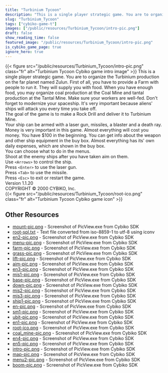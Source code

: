 ```yaml
---
title: "Turbinium Tycoon"
description: "This is a single player strategic game. You are to organize the Turbinium production on the far planet named Zulun. First of all, you have to provide a Farm with people to run it. They will supply you with food. When you have enough food, you may organize coal production at the C..."
slug: "Turbinium_Tycoon"
tags: ["cybiko-game-t"]
images: ["/public/resources/Turbinium_Tycoon/intro-pic.png"]
draft: false
show_reading_time: false
featured_image: "/public/resources/Turbinium_Tycoon/intro-pic.png"
is_cybiko_game_page: true
ignore_hero: true
---
```

{{< figure src="/public/resources/Turbinium_Tycoon/intro-pic.png" class="fr" alt="Turbinium Tycoon Cybiko game intro image" >}}
This is a single player strategic game. You are to organize the Turbinium production on the far planet named Zulun. First of all, you have to provide a Farm with people to run it. They will supply you with food. When you have enough food, you may organize coal production at the Coal Mine and tantal production at the Tantal Mine. Make sure your workers are well-fed. Don't forget to modernize your spaceship. It's very important because aliens' ships will attack you every time you take off. \
The goal of the game is to make a Rock Drill and deliver it to Turbinium Mine. \
Your ship can be armed with a laser gun, missiles, a blaster and a death ray. \
Money is very important in this game. Almost everything will cost you money. You have $100 in the beginning. You can get info about the weapon and other ship equipment in the buy box. Almost everything has its' own daily expenses, which are shown in the buy box. \
You can choose what to do in the menus. \
Shoot at the enemy ships after you have taken aim on them. \
Use `<Arrows>`  to control the ship. \
Press `<Enter>`  to use the laser gun. \
Press `<Tab>`  to use the missile. \
Press `<Esc>`  to exit or restart the game. \
Version 1.1.20 \
COPYRIGHT © 2000 CYBIKO, Inc. \
 {{< figure src="/public/resources/Turbinium_Tycoon/root-ico.png" class="fr" alt="Turbinium Tycoon Cybiko game icon" >}}

## Other Resources
* [mount-pic.png](/public/resources/Turbinium_Tycoon/mount-pic.png) - Screenshot of PicView.exe from Cybiko SDK
* [root-spl.txt](/public/resources/Turbinium_Tycoon/root-spl.txt) - Text file converted from iso-8859-1 to utf-8 using iconv
* [en2-pic.png](/public/resources/Turbinium_Tycoon/en2-pic.png) - Screenshot of PicView.exe from Cybiko SDK
* [menu-pic.png](/public/resources/Turbinium_Tycoon/menu-pic.png) - Screenshot of PicView.exe from Cybiko SDK
* [farm-pic.png](/public/resources/Turbinium_Tycoon/farm-pic.png) - Screenshot of PicView.exe from Cybiko SDK
* [grass-pic.png](/public/resources/Turbinium_Tycoon/grass-pic.png) - Screenshot of PicView.exe from Cybiko SDK
* [lift-pic.png](/public/resources/Turbinium_Tycoon/lift-pic.png) - Screenshot of PicView.exe from Cybiko SDK
* [aim-pic.png](/public/resources/Turbinium_Tycoon/aim-pic.png) - Screenshot of PicView.exe from Cybiko SDK
* [en3-pic.png](/public/resources/Turbinium_Tycoon/en3-pic.png) - Screenshot of PicView.exe from Cybiko SDK
* [mis1-pic.png](/public/resources/Turbinium_Tycoon/mis1-pic.png) - Screenshot of PicView.exe from Cybiko SDK
* [base-pic.png](/public/resources/Turbinium_Tycoon/base-pic.png) - Screenshot of PicView.exe from Cybiko SDK
* [down-pic.png](/public/resources/Turbinium_Tycoon/down-pic.png) - Screenshot of PicView.exe from Cybiko SDK
* [mis2-pic.png](/public/resources/Turbinium_Tycoon/mis2-pic.png) - Screenshot of PicView.exe from Cybiko SDK
* [mis3-pic.png](/public/resources/Turbinium_Tycoon/mis3-pic.png) - Screenshot of PicView.exe from Cybiko SDK
* [ship1-pic.png](/public/resources/Turbinium_Tycoon/ship1-pic.png) - Screenshot of PicView.exe from Cybiko SDK
* [en-pic.png](/public/resources/Turbinium_Tycoon/en-pic.png) - Screenshot of PicView.exe from Cybiko SDK
* [sm1-pic.png](/public/resources/Turbinium_Tycoon/sm1-pic.png) - Screenshot of PicView.exe from Cybiko SDK
* [ubit-pic.png](/public/resources/Turbinium_Tycoon/ubit-pic.png) - Screenshot of PicView.exe from Cybiko SDK
* [en1-pic.png](/public/resources/Turbinium_Tycoon/en1-pic.png) - Screenshot of PicView.exe from Cybiko SDK
* [root-ico.png](/public/resources/Turbinium_Tycoon/root-ico.png) - Screenshot of PicView.exe from Cybiko SDK
* [coal_mine-pic.png](/public/resources/Turbinium_Tycoon/coal_mine-pic.png) - Screenshot of PicView.exe from Cybiko SDK
* [en4-pic.png](/public/resources/Turbinium_Tycoon/en4-pic.png) - Screenshot of PicView.exe from Cybiko SDK
* [en5-pic.png](/public/resources/Turbinium_Tycoon/en5-pic.png) - Screenshot of PicView.exe from Cybiko SDK
* [intro-pic.png](/public/resources/Turbinium_Tycoon/intro-pic.png) - Screenshot of PicView.exe from Cybiko SDK
* [map-pic.png](/public/resources/Turbinium_Tycoon/map-pic.png) - Screenshot of PicView.exe from Cybiko SDK
* [menu2-pic.png](/public/resources/Turbinium_Tycoon/menu2-pic.png) - Screenshot of PicView.exe from Cybiko SDK
* [boom-pic.png](/public/resources/Turbinium_Tycoon/boom-pic.png) - Screenshot of PicView.exe from Cybiko SDK
